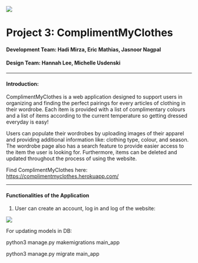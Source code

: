 <img src="https://i.imgur.com/HVvUoqu.png">

# Project 3: ComplimentMyClothes
#### Development Team: Hadi Mirza, Eric Mathias, Jasnoor Nagpal
#### Design Team: Hannah Lee, Michelle Usdenski
---
#### **Introduction:**

ComplimentMyClothes is a web application designed to support users in organizing and finding the perfect pairings for every articles of clothing in their wordrobe. Each item is provided with a list of complimentary colours and a list of items according to the current temperature so getting dressed everyday is easy! 

Users can populate their wordrobes by uploading images of their apparel and providing additional information like: clothing type, colour, and season. The wordrobe page also has a search feature to provide easier access to the item the user is looking for. Furthermore, items can be deleted and updated throughout the process of using the website. 

Find ComplimentMyClothes here: https://complimentmyclothes.herokuapp.com/

---
#### **Functionalities of the Application**

1. User can create an account, log in and log of the website: 
<img src="https://i.imgur.com/akR1C74.png">





For updating models in DB:

python3 manage.py makemigrations main_app

python3 manage.py migrate main_app
